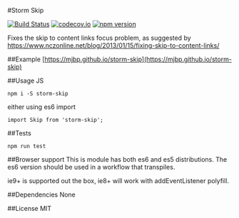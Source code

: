#Storm Skip

[![Build Status](https://travis-ci.org/mjbp/storm-skip.svg?branch=master)](https://travis-ci.org/mjbp/storm-skip)
[![codecov.io](http://codecov.io/github/mjbp/storm-skip/coverage.svg?branch=master)](http://codecov.io/github/mjbp/storm-skip?branch=master)
[![npm version](https://badge.fury.io/js/storm-skip.svg)](https://badge.fury.io/js/storm-skip)

Fixes the skip to content links focus problem, as suggested by https://www.nczonline.net/blog/2013/01/15/fixing-skip-to-content-links/

##Example
[https://mjbp.github.io/storm-skip](https://mjbp.github.io/storm-skip)

##Usage
JS
```
npm i -S storm-skip 
```
either using es6 import
```
import Skip from 'storm-skip';

```

##Tests
```
npm run test
```  

##Browser support
This is module has both es6 and es5 distributions. The es6 version should be used in a workflow that transpiles.

ie9+ is supported out the box, ie8+ will work with addEventListener polyfill.

##Dependencies
None

##License
MIT